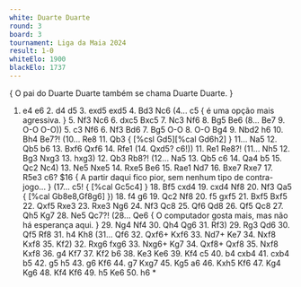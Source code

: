 ```yaml
---
white: Duarte Duarte
round: 3
board: 3
tournament: Liga da Maia 2024
result: 1-0
whiteElo: 1900
blackElo: 1737
---
```


{ O pai do Duarte Duarte também se chama Duarte Duarte. }
1. e4 e6 2. d4 d5 3. exd5 exd5 4. Bd3 Nc6 (4... c5 { é uma opção mais agressiva. } 5. Nf3 Nc6 6. dxc5 Bxc5 7. Nc3 Nf6 8. Bg5 Be6 (8... Be7 9. O-O O-O)) 5. c3 Nf6 6. Nf3 Bd6 7. Bg5 O-O 8. O-O Bg4 9. Nbd2 h6 10. Bh4 Be7?! (10... Re8 11. Qb3 { [%csl Gd5][%cal Gd6h2] } 11... Na5 12. Qb5 b6 13. Bxf6 Qxf6 14. Rfe1 (14. Qxd5? c6!)) 11. Re1 Re8?! (11... Nh5 12. Bg3 Nxg3 13. hxg3) 12. Qb3 Rb8?! (12... Na5 13. Qb5 c6 14. Qa4 b5 15. Qc2 Nc4) 13. Ne5 Nxe5 14. Rxe5 Be6 15. Rae1 Nd7 16. Bxe7 Rxe7 17. R5e3 c6? $16 { A partir daqui fico pior, sem nenhum tipo de contra-jogo... } (17... c5! { [%cal Gc5c4] } 18. Bf5 cxd4 19. cxd4 Nf8 20. Nf3 Qa5 { [%cal Gb8e8,Gf8g6] }) 18. f4 g6 19. Qc2 Nf8 20. f5 gxf5 21. Bxf5 Bxf5 22. Qxf5 Rxe3 23. Rxe3 Ng6 24. Nf3 Qc8 25. Qf6 Qd8 26. Qf5 Qc8 27. Qh5 Kg7 28. Ne5 Qc7?! (28... Qe6 { O computador gosta mais, mas não há esperança aqui. } 29. Ng4 Nf4 30. Qh4 Qg6 31. Rf3) 29. Rg3 Qd6 30. Qf5 Rf8 31. h4 Kh8 (31... Qf6 32. Qxf6+ Kxf6 33. Nd7+ Ke7 34. Nxf8 Kxf8 35. Kf2) 32. Rxg6 fxg6 33. Nxg6+ Kg7 34. Qxf8+ Qxf8 35. Nxf8 Kxf8 36. g4 Kf7 37. Kf2 b6 38. Ke3 Ke6 39. Kf4 c5 40. b4 cxb4 41. cxb4 b5 42. g5 h5 43. g6 Kf6 44. g7 Kxg7 45. Kg5 a6 46. Kxh5 Kf6 47. Kg4 Kg6 48. Kf4 Kf6 49. h5 Ke6 50. h6 *
